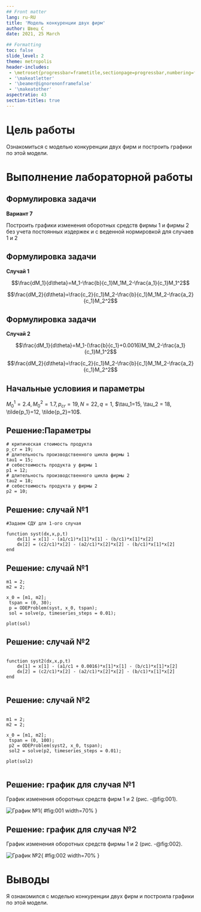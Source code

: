 ```yaml
---
## Front matter
lang: ru-RU
title: 'Модель конкуренции двух фирм'
author: Швец С
date: 2021, 25 Marсh

## Formatting
toc: false
slide_level: 2
theme: metropolis
header-includes:
 - \metroset{progressbar=frametitle,sectionpage=progressbar,numbering=fraction}
 - '\makeatletter'
 - '\beamer@ignorenonframefalse'
 - '\makeatother'
aspectratio: 43
section-titles: true
---
```


# Цель работы


 Ознакомиться с моделью конкуренции двух фирм и построить графики по этой модели.


# Выполнение лабораторной работы

## Формулировка задачи

**Вариант 7**

Построить графики изменения оборотных средств фирмы 1 и фирмы 2 без учета постоянных издержек и с веденной нормировкой для случаев 1 и 2

## Формулировка задачи

**Случай 1**

$$\frac{dM_1}{d\theta}=M_1-\frac{b}{c_1}M_1M_2-\frac{a_1}{c_1}M_1^2$$

$$\frac{dM_2}{d\theta}=\frac{c_2}{c_1}M_2-\frac{b}{c_1}M_1M_2-\frac{a_2}{c_1}M_2^2$$


## Формулировка задачи

**Случай 2**


$$\frac{dM_1}{d\theta}=M_1-(\frac{b}{c_1}+0.0016)M_1M_2-\frac{a_1}{c_1}M_1^2$$

$$\frac{dM_2}{d\theta}=\frac{c_2}{c_1}M_2-\frac{b}{c_1}M_1M_2-\frac{a_2}{c_1}M_2^2$$


## Начальные условиия и параметры

$M_0^1=  2.4, M_0^2 = 1.7, p_{cr}= 19, N = 22, q=1$, $\tau_1=15, \tau_2 = 18, \tilde{p_1}=12, \tilde{p_2}=10$.

## Решение:Параметры

```
# критическая стоимость продукта
p_cr = 19;
# длительность производственного цикла фирмы 1
tau1 = 15;
# себестоимость продукта у фирмы 1
p1 = 12;
# длительность производственного цикла фирмы 2
tau2 = 18;
# себестоимость продукта у фирмы 2
p2 = 10;

```


## Решение: случай №1


```
#Задаем СДУ для 1-ого случая

function syst(dx,x,p,t)
    dx[1] = x[1] - (a1/c1)*x[1]*x[1] - (b/c1)*x[1]*x[2]
    dx[2] = (c2/c1)*x[2] - (a2/c1)*x[2]*x[2] - (b/c1)*x[1]*x[2]
end

```
## Решение: случай №1

```
m1 = 2;
m2 = 2;

x_0 = [m1, m2];
 tspan = (0, 30);
 p = ODEProblem(syst, x_0, tspan);
 sol = solve(p, timeseries_steps = 0.01);

plot(sol)
```


## Решение: случай №2


```

function syst2(dx,x,p,t)
    dx[1] = x[1] - (a1/c1 + 0.0016)*x[1]*x[1] - (b/c1)*x[1]*x[2]
    dx[2] = (c2/c1)*x[2] - (a2/c1)*x[2]*x[2] - (b/c1)*x[1]*x[2]
end


```

## Решение: случай №2

```

m1 = 2;
m2 = 2;

x_0 = [m1, m2];
 tspan = (0, 100);
 p2 = ODEProblem(syst2, x_0, tspan);
 sol2 = solve(p2, timeseries_steps = 0.01);

plot(sol2)


```

## Решение: график для случая №1

График изменения оборотных средств фирм 1 и 2 (рис. -@fig:001).

![График №1](1.PNG){ #fig:001 width=70% }


## Решение: график для случая №2

График изменения оборотных средств фирмы 1 и 2 (рис. -@fig:002).

![График №2](2.PNG){ #fig:002 width=70% }


# Выводы

Я ознакомился с моделью конкуренции двух фирм и построила графики по этой модели.
